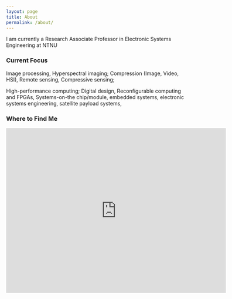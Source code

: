 ```yaml
---
layout: page
title: About
permalink: /about/
---
```


I am currently a Research Associate Professor in Electronic Systems Engineering at NTNU

### Current Focus

Image processing, Hyperspectral imaging; Compression (Image, Video, HSI), Remote sensing, Compressive sensing; 

High-performance computing; Digital design, Reconfigurable computing and FPGAs, Systems-on-the chip/module, embedded systems, electronic systems engineering, satellite payload systems, 

### Where to Find Me
<p align="center">
<iframe src="https://www.google.com/maps/embed?pb=!1m18!1m12!1m3!1d1785.3222502296694!2d10.397219916240884!3d63.41855088327139!2m3!1f0!2f0!3f0!3m2!1i1024!2i768!4f13.1!3m3!1m2!1s0x466d319457394647%3A0x45bfd73b8d508918!2sO.%20S.%20Bragstads%20Plass%202D%2C%207034%20Trondheim!5e0!3m2!1sno!2sno!4v1589460460454!5m2!1sno!2sno" width="600" height="450" frameborder="0" style="border:0;" allowfullscreen="" aria-hidden="false" tabindex="0"></iframe>
</p>
